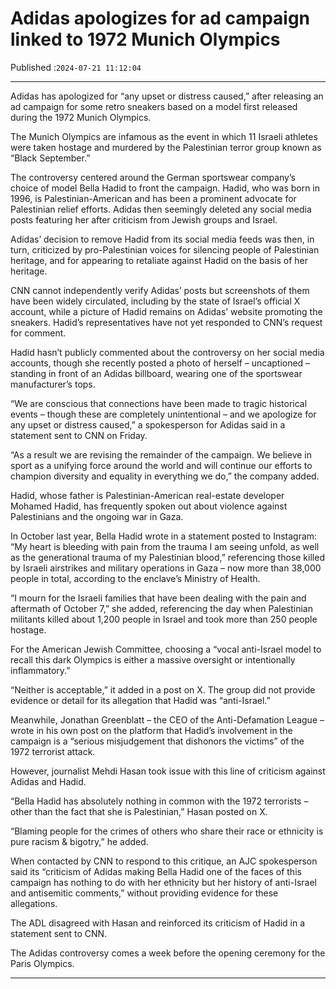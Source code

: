 # Adidas apologizes for ad campaign linked to 1972 Munich Olympics

Published :`2024-07-21 11:12:04`

---

Adidas has apologized for “any upset or distress caused,” after releasing an ad campaign for some retro sneakers based on a model first released during the 1972 Munich Olympics.

The Munich Olympics are infamous as the event in which 11 Israeli athletes were taken hostage and murdered by the Palestinian terror group known as “Black September.”

The controversy centered around the German sportswear company’s choice of model Bella Hadid to front the campaign. Hadid, who was born in 1996, is Palestinian-American and has been a prominent advocate for Palestinian relief efforts. Adidas then seemingly deleted any social media posts featuring her after criticism from Jewish groups and Israel.

Adidas’ decision to remove Hadid from its social media feeds was then, in turn, criticized by pro-Palestinian voices for silencing people of Palestinian heritage, and for appearing to retaliate against Hadid on the basis of her heritage.

CNN cannot independently verify Adidas’ posts but screenshots of them have been widely circulated, including by the state of Israel’s official X account, while a picture of Hadid remains on Adidas’ website promoting the sneakers. Hadid’s representatives have not yet responded to CNN’s request for comment.

Hadid hasn’t publicly commented about the controversy on her social media accounts, though she recently posted a photo of herself – uncaptioned – standing in front of an Adidas billboard, wearing one of the sportswear manufacturer’s tops.

“We are conscious that connections have been made to tragic historical events – though these are completely unintentional – and we apologize for any upset or distress caused,” a spokesperson for Adidas said in a statement sent to CNN on Friday.

“As a result we are revising the remainder of the campaign. We believe in sport as a unifying force around the world and will continue our efforts to champion diversity and equality in everything we do,” the company added.

Hadid, whose father is Palestinian-American real-estate developer Mohamed Hadid, has frequently spoken out about violence against Palestinians and the ongoing war in Gaza.

In October last year, Bella Hadid wrote in a statement posted to Instagram: “My heart is bleeding with pain from the trauma I am seeing unfold, as well as the generational trauma of my Palestinian blood,” referencing those killed by Israeli airstrikes and military operations in Gaza – now more than 38,000 people in total, according to the enclave’s Ministry of Health.

“I mourn for the Israeli families that have been dealing with the pain and aftermath of October 7,” she added, referencing the day when Palestinian militants killed about 1,200 people in Israel and took more than 250 people hostage.

For the American Jewish Committee, choosing a “vocal anti-Israel model to recall this dark Olympics is either a massive oversight or intentionally inflammatory.”

“Neither is acceptable,” it added in a post on X. The group did not provide evidence or detail for its allegation that Hadid was “anti-Israel.”

Meanwhile, Jonathan Greenblatt – the CEO of the Anti-Defamation League – wrote in his own post on the platform that Hadid’s involvement in the campaign is a “serious misjudgement that dishonors the victims” of the 1972 terrorist attack.

However, journalist Mehdi Hasan took issue with this line of criticism against Adidas and Hadid.

“Bella Hadid has absolutely nothing in common with the 1972 terrorists – other than the fact that she is Palestinian,” Hasan posted on X.

“Blaming people for the crimes of others who share their race or ethnicity is pure racism & bigotry,” he added.

When contacted by CNN to respond to this critique, an AJC spokesperson said its “criticism of Adidas making Bella Hadid one of the faces of this campaign has nothing to do with her ethnicity but her history of anti-Israel and antisemitic comments,” without providing evidence for these allegations.

The ADL disagreed with Hasan and reinforced its criticism of Hadid in a statement sent to CNN.

The Adidas controversy comes a week before the opening ceremony for the Paris Olympics.

---

